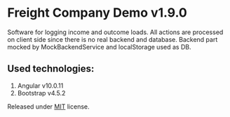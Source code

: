 Freight Company Demo v1.9.0
============================

Software for logging income and outcome loads. All actions are processed on client side since there is no real backend and database. Backend part mocked by MockBackendService and localStorage used as DB.

Used technologies:
------------------
1. Angular v10.0.11
1. Bootstrap v4.5.2

Released under [MIT](https://github.com/andrey1hub/freight-company-demo/blob/master/LICENSE.md) license.
